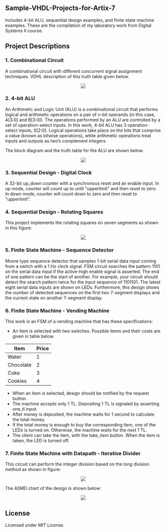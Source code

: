 ## Sample-VHDL-Projects-for-Artix-7
Includes 4-bit ALU, sequential design examples, and finite state machine examples. These are the compilation of my laboratory work from Digital Systems II course.

## Project Descriptions
### 1. Combinational Circuit
A combinational circuit with different concurrent signal assignment techniques. VDHL description of this truth table given below.

<p align="center"> 
  <img src="https://dl.dropboxusercontent.com/s/ksgjdm3oew0nklw/TruthTable.PNG">
</p>

### 2. 4-bit ALU
An Arithmetic and Logic Unit (ALU) is a combinational circuit that performs logical and arithmetic operations on a pair of n-bit operands (in this case, A[3:0] and B[3:0]). The operations performed by an ALU are controlled by a set of operation-select inputs. In this work, 4-bit ALU has 3 operation-select inputs, S[2:0]. Logical operations take place on the bits that comprise a value (known as bitwise operations), while arithmetic operations treat inputs and outputs as two’s complement integers.

The block diagram and the truth table for the ALU are shown below.

<p align="center"> 
  <img src="https://dl.dropboxusercontent.com/s/cl5yxw5zzegb3ys/ALU.png">
</p>

### 3. Sequential Design - Digital Clock
A 32-bit up_down counter with a synchronous reset and an enable input. In up mode, counter will count up to until "upperlimit" and then reset to zero. In down mode, counter will count down to zero and then reset to "upperlimit".

### 4. Sequential Design - Rotating Squares
This project implements the rotating squares on seven segments as shown in this figure:

<p align="center"> 
  <img src="https://dl.dropboxusercontent.com/s/tr9v1q015tcgth0/RotatingSquares.png">
</p>

### 5. Finite State Machine - Sequence Detector
Moore type sequence detector that samples 1-bit serial data input coming from a switch with a 1 Hz clock signal. FSM circuit searches the pattern 1101 on the serial data input if the active-high enable signal is asserted. The end of one pattern can be the start of another. For example, your circuit should detect the search pattern twice for the input sequence of 1101101.
The latest eight serial data inputs are shown on LEDs. Furthermore, this design shows the number of detected sequences on the first two 7-segment displays and the current state on another 7-segment display.

### 6. Finite State Machine - Vending Machine
This work is an FSM of a vending machine that has these specifications:
* An item is selected with two switches. Possible items and their costs are given in table below.

| Item      | Price |
|-----------|-------|
| Water     | 1     |
| Chocolate | 2     |
| Coke      | 3     |
| Cookies   | 4     |

* When an item is selected, design should be notified by the request button.
* The machine accepts only 1 TL. Depositing 1 TL is signaled by asserting one_tl input.
* After money is deposited, the machine waits for 1 second to calculate the total money.
* If the total money is enough to buy the corresponding item, one of the LEDs is turned on. Otherwise, the machine waits for the next 1 TL.
* The client can take the item, with the take_item button. When the item is taken, the LED is turned off.

### 7. Finite State Machine with Datapath - Iterative Divider
This circuit can perform the integer division based on the long division method as shown in figure:

<p align="center"> 
  <img src="https://dl.dropboxusercontent.com/s/5s4wzyhsg5wugsh/divider.png">
</p>

The ASMD chart of the design is shown below:

<p align="center"> 
  <img src="https://dl.dropboxusercontent.com/s/d92vm6mm0frljhk/asmd.png">
</p>

## License
Licensed under MIT License.
